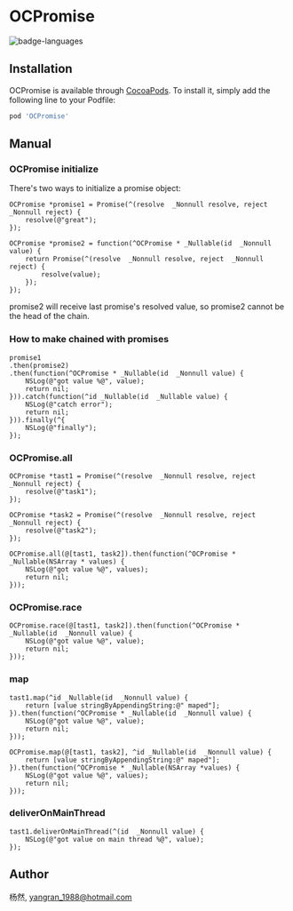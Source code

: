 # OCPromise

![badge-languages](https://img.shields.io/badge/languages-ObjC-orange.svg)

## Installation

OCPromise is available through [CocoaPods](https://cocoapods.org). To install
it, simply add the following line to your Podfile:

```ruby
pod 'OCPromise'
```

## Manual

### OCPromise initialize

There's two ways to initialize a promise object:
```objc
OCPromise *promise1 = Promise(^(resolve  _Nonnull resolve, reject  _Nonnull reject) {
    resolve(@"great");
});

OCPromise *promise2 = function(^OCPromise * _Nullable(id  _Nonnull value) {
    return Promise(^(resolve  _Nonnull resolve, reject  _Nonnull reject) {
        resolve(value);
    });
});
```
promise2 will receive last promise's resolved value, so promise2 cannot be the head of the chain.

### How to make chained with promises

```objc
promise1
.then(promise2)
.then(function(^OCPromise * _Nullable(id  _Nonnull value) {
    NSLog(@"got value %@", value);
    return nil;
})).catch(function(^id _Nullable(id  _Nullable value) {
    NSLog(@"catch error");
    return nil;
})).finally(^{
    NSLog(@"finally");
});
```

### OCPromise.all

```objc
OCPromise *tast1 = Promise(^(resolve  _Nonnull resolve, reject  _Nonnull reject) {
    resolve(@"task1");
});

OCPromise *task2 = Promise(^(resolve  _Nonnull resolve, reject  _Nonnull reject) {
    resolve(@"task2");
});

OCPromise.all(@[tast1, task2]).then(function(^OCPromise * _Nullable(NSArray * values) {
    NSLog(@"got value %@", values);
    return nil;
}));
```

### OCPromise.race

```objc
OCPromise.race(@[tast1, task2]).then(function(^OCPromise * _Nullable(id  _Nonnull value) {
    NSLog(@"got value %@", value);
    return nil;
}));
```

### map

```objc
tast1.map(^id _Nullable(id  _Nonnull value) {
    return [value stringByAppendingString:@" maped"];
}).then(function(^OCPromise * _Nullable(id  _Nonnull value) {
    NSLog(@"got value %@", value);
    return nil;
}));

OCPromise.map(@[tast1, task2], ^id _Nullable(id  _Nonnull value) {
    return [value stringByAppendingString:@" maped"];
}).then(function(^OCPromise * _Nullable(NSArray *values) {
    NSLog(@"got value %@", values);
    return nil;
}));
```

### deliverOnMainThread

```objc
tast1.deliverOnMainThread(^(id  _Nonnull value) {
    NSLog(@"got value on main thread %@", value);
});
```

## Author

杨然, yangran_1988@hotmail.com
